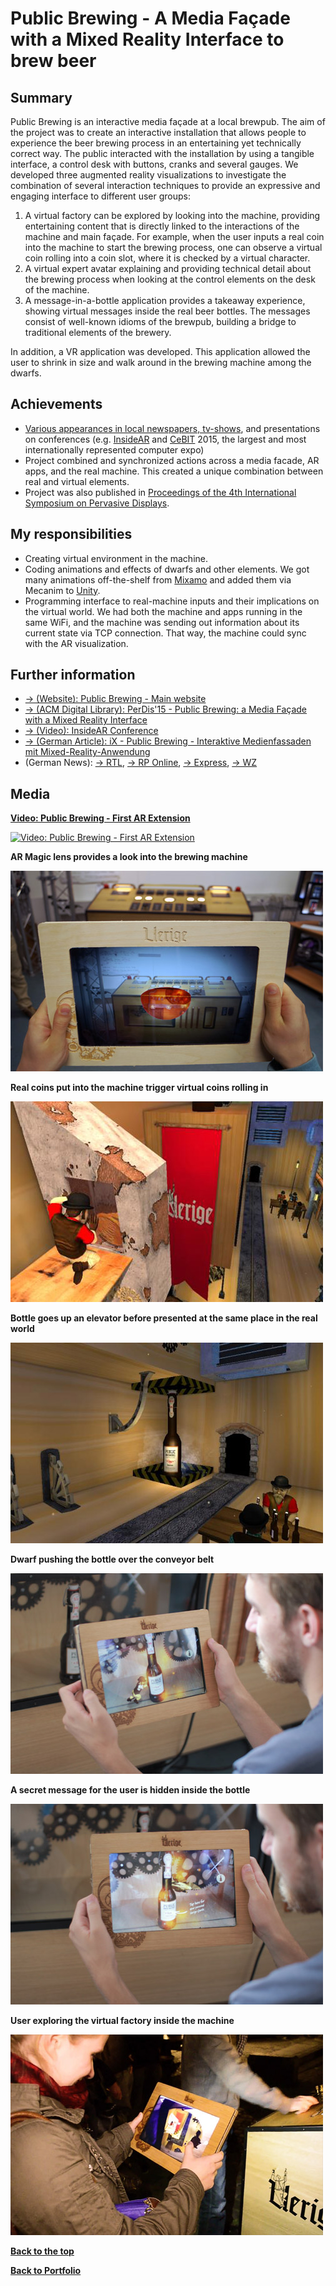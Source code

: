 # Public Brewing - A Media Façade with a Mixed Reality Interface to brew beer
## Summary
Public Brewing is an interactive media façade at a local brewpub. The aim of the project was to create an interactive installation that allows people to experience the beer brewing process in an entertaining yet technically correct way. The public interacted with the installation by using a tangible interface, a control desk with buttons, cranks and several gauges. We developed three augmented reality visualizations to investigate the combination of several interaction techniques to provide an expressive and engaging interface to different user groups:
<ol>
	<li>A virtual factory can be
explored by looking into the machine, providing
entertaining content that is directly linked to the interactions
of the machine and main façade. For example, when the user inputs a real coin into the machine to start the brewing process, one can observe a virtual coin rolling into a coin slot, where it is checked by a virtual character.</li>
	<li>A virtual expert avatar
explaining and providing technical detail about the brewing
process when looking at the control elements on the desk of
the machine.</li>
	<li> A message-in-a-bottle application provides
a takeaway experience, showing virtual messages inside
the real beer bottles. The messages consist of well-known
idioms of the brewpub, building a bridge to traditional
elements of the brewery.</li>
</ol>

In addition, a VR application was developed. This application allowed the user to shrink in size and walk around in the brewing machine among the dwarfs.

## Achievements
* [Various appearances in local newspapers, tv-shows](#further-information), and presentations on conferences (e.g. <a href="https://www.youtube.com/watch?v=hOo-aZ6z5_0" target="_blank">InsideAR</a> and <a href="http://www.cebit.de/home">CeBIT</a> 2015, the largest and most internationally represented computer expo)
* Project combined and synchronized actions across a media facade, AR apps, and the real machine. This created a unique combination between real and virtual elements.
* Project was also published in <a href="http://dl.acm.org/citation.cfm?id=2757736" target="_blank">Proceedings of the 4th International Symposium on Pervasive Displays</a>.

## My responsibilities
* Creating virtual environment in the machine.
* Coding animations and effects of dwarfs and other elements. We got many animations off-the-shelf from [Mixamo](https://www.mixamo.com/) and added them via Mecanim to [Unity](https://unity3d.com).
* Programming interface to real-machine inputs and their implications on the virtual world. We had both the machine and apps running in the same WiFi, and the machine was sending out information about its current state via TCP connection. That way, the machine could sync with the AR visualization.

## Further information
<ul>
	<li><a href="http://www.publicbrewing.de" target="_blank">&#8594; (Website): Public Brewing - Main website</a></li>
	<li><a href="http://dl.acm.org/citation.cfm?id=2757736" target="_blank">&#8594; (ACM Digital Library): PerDis'15 - Public Brewing: a Media Façade with a Mixed Reality Interface</a></li>
	<li><a href="https://www.youtube.com/watch?v=hOo-aZ6z5_0" target="_blank">&#8594; (Video): InsideAR Conference</a></li>
	<li><a href="http://www.heise.de/ix/heft/Public-Brewing-2556765.html" target="_blank">&#8594; (German Article): iX - Public Brewing - Interaktive Medienfassaden mit Mixed-Reality-Anwendung</a></li>
	<li>(German News): <a href="http://www.rtl-west.de/beitrag/artikel/neues-alt/" target="_blank">&#8594; RTL</a>, <a href="http://www.rp-online.de/nrw/staedte/duesseldorf/uerige-fassade-wird-interaktives-kino-aid-1.4279708" target="_blank">&#8594; RP Online</a>, <a href="http://www.express.de/duesseldorf/innovativ--verrueckt--eine-riesen-show--public-brewing--in-der-duesseldorfer-altstadt-2932888" target="_blank">&#8594; Express</a>, <a href="http://www.wz.de/lokales/duesseldorf/public-brewing-in-der-brauerei-uerige-1.1653817" target="_blank">&#8594; WZ</a> </li>
</ul>

## Media
**[Video: Public Brewing - First AR Extension](https://www.youtube.com/embed/mPqKV0Y3_uk)**

[![Video: Public Brewing - First AR Extension](http://img.youtube.com/vi/mPqKV0Y3_uk/0.jpg)](https://www.youtube.com/embed/mPqKV0Y3_uk)

**AR Magic lens provides a look into the brewing machine**

![AR Magic lens provides a look into the brewing machine](Images/AR-into-machine.jpg)

**Real coins put into the machine trigger virtual coins rolling in**

![Real coins put into the machine trigger virtual coins rolling in](Images/coincheck1.jpg)

**Bottle goes up an elevator before presented at the same place in the real world**

![Bottle goes up an elevator before presented at the same place in the real world](Images/bottleelevator1.jpg)

**Dwarf pushing the bottle over the conveyor belt**

![Dwarf pushing the bottle over the conveyor belt](Images/dwarf-pushing-bottle.jpg)

**A secret message for the user is hidden inside the bottle**

![A secret message for the user is hidden inside the bottle](Images/bottle_tracking_message.jpg)

**User exploring the virtual factory inside the machine**

![User exploring the virtual factory inside the machine](Images/passive_user_exploring.jpg)

[**Back to the top**](#summary)

[**Back to Portfolio**](https://github.com/bromanz/Portfolio#portfolio)
